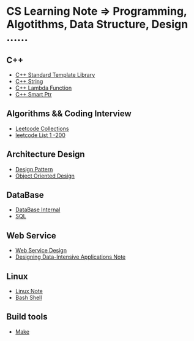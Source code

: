 # CS Learning Note => Programming, Algotithms, Data Structure, Design ......

## C++

- [C++ Standard Template Library](https://github.com/rong118/cs_note_101/blob/master/c++/c++_stl.md)
- [C++ String](https://github.com/rong118/cs_note_101/blob/master/c++/c++_string.md)
- [C++ Lambda Function](https://github.com/rong118/cs_note_101/blob/master/c++/c++_lambda_sort.md)
- [C++ Smart Ptr]()

## Algorithms && Coding Interview

- [Leetcode Collections](https://github.com/rong118/cs_note_101/blob/master/algorithms/leetcode.md)
- [leetcode List 1 -200](https://github.com/rong118/cs_note_101/blob/master/algorithms/leetcode_list.md)

## Architecture Design

- [Design Pattern]()
- [Object Oriented Design]()

## DataBase

- [DataBase Internal]()
- [SQL]()

## Web Service

- [Web Service Design](https://github.com/rong118/cs_note_101/blob/master/web_service/web_service_design.md)
- [Designing Data-Intensive Applications Note](https://github.com/rong118/cs_note_101/blob/master/design_data_app_note/design_data_app_note.md)

## Linux

- [Linux Note](https://github.com/rong118/cs_note_101/blob/master/linux/linux.md)
- [Bash Shell](https://github.com/rong118/cs_note_101/blob/master/linux/bash.md)

## Build tools

- [Make]()
